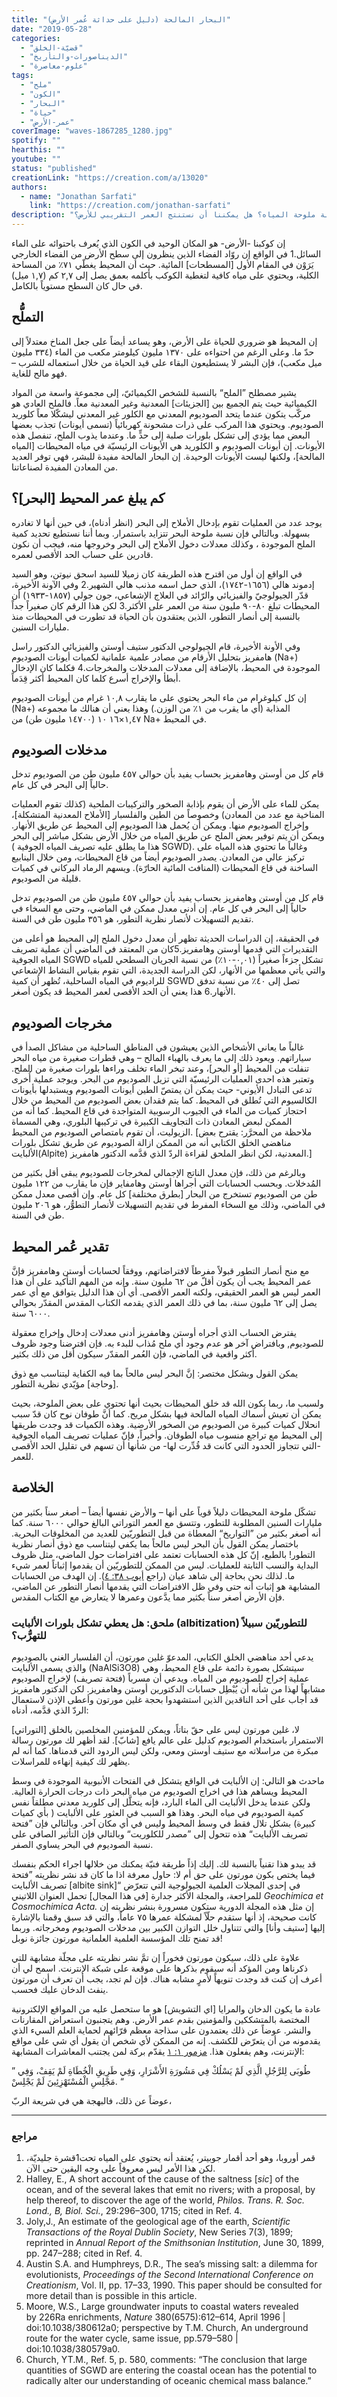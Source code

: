 ```yaml
---
title: "البحار المالحة (دليل على حداثة عُمر الأرض)"
date: "2019-05-28"
categories:
  - "قضيّة-الخلق"
  - "الديناصورات-والتأريخ"
  - "علوم-معاصرة"
tags:
  - "ملح"
  - "الكون"
  - "البحار"
  - "حياة"
  - "عمر-الأرض"
coverImage: "waves-1867285_1280.jpg"
spotify: ""
hearthis: ""
youtube: ""
status: "published"
creationLink: "https://creation.com/a/13020"
authors:
  - name: "Jonathan Sarfati"
    link: "https://creation.com/jonathan-sarfati"
description: "مالذي يمكننا أن نستخلصه من دراسة نسبة ملوحة المياه؟ هل يمكننا أن نستنتج العمر التقريبي للأرض؟"
---
```


إن كوكبنا -الأرض- هو المكان الوحيد في الكون الذي يُعرف باحتوائه على الماء السائل.1 في الواقع إن روّاد الفضاء الذين ينظرون إلى سطح الأرض من الفضاء الخارجي يَرَوْن في المقام الأول \[المسطحات\] المائية. حيث أن المحيط يغطّي ٧١٪ من المساحة الكلية، ويحتوي على مياه كافية لتغطية الكوكب بأكلمه بعمق يصل إلى ٢,٧ كم (١,٧ ميل) في حال كان السطح مستوياً بالكامل.

## التملُّح

إن المحيط هو ضروري للحياة على الأرض، وهو يساعد أيضاً على جعل المناخ معتدلاً إلى حدّ ما. وعلى الرغم من احتواءه على ١٣٧٠ مليون كيلومتر مكعب من الماء (٣٣٤ مليون ميل مكعب)، فإن البشر لا يستطيعون البقاء على قيد الحياة من خلال استعماله للشرب – فهو مالح للغاية.

يشير مصطلح ”الملح“ بالنسبة للشخص الكيميائيّ، إلى مجموعة واسعة من المواد الكيميائية حيث يتم الجميع بين \[الجزيئات\] المعدنية وغير المعدنية معاً. فالملح العادي هو مركّب يتكون عندما يتحد الصوديوم المعدني مع الكلور غير المعدني ليشكّلا معاً كلوريد الصوديوم. ويحتوي هذا المركب على ذرات مشحونة كهربائياً (تسمى أيونات) تجذب بعضها البعض مما يؤدي إلى تشكل بلورات صلبة إلى حدٍّ ما. وعندما يذوب الملح، تنفصل هذه الأيونات. إن أيونات الصوديوم و الكلوريد هي الأيونات الرئيسيّة في مياه المحيطات \[المياه المالحة\]، ولكنها ليست الأيونات الوحيدة. إن البحار المالحة مفيدة للبشر، فهي توفر العديد من المعادن المفيدة لصناعاتنا.

## كم يبلغ عمر المحيط \[البحر\]؟

يوجد عدد من العمليات تقوم بإدخال الأملاح إلى البحر (انظر أدناه)، في حين أنها لا تغادره بسهولة. وبالتالي فإن نسبة ملوحة البحر تتزايد باستمرار. وبما أننا نستطيع تحديد كمية الملح الموجودة ، وكذلك معدلات دخول الأملاح إلى البحر وخروجها منه، فيجب أن نكون قادرين على حساب الحد الأقصى لعمره.

في الواقع إن أول من اقترح هذه الطريقة كان زميلا للسيد اسحق نيوتن، وهو السيد إدموند هالي (١٦٥٦-١٧٤٢)، الذي حمل اسمه مذنب هالي الشهير.2 وفي الآونة الأخيرة، قدّر الجيولوجيّ والفيزيائي والرّائد في العلاج الإشعاعي، جون جولي (١٨٥٧-١٩٣٣) أن المحيطات تبلغ ٨٠-٩٠ مليون سنة من العمر على الأكثر.3 لكن هذا الرقم كان صغيراً جداً بالنسبة إلى أنصار التطور، الذين يعتقدون بأن الحياة قد تطورت في المحيطات منذ مليارات السنين.

وفي الأونة الأخيرة، قام الجيولوجي الدكتور ستيف أوستن والفيزيائي الدكتور راسل هامفريز بتحليل الأرقام من مصادر علمية علمانية لكميات أيونات الصوديوم (Na+) الموجودة في المحيط، بالإضافة إلى معدلات المدخلات والمخرجات.4 فكلما كان الإدخال أبطأ والإخراج أسرع كلما كان المحيط أكثر قِدَماً.

إن كل كيلوغرام من ماء البحر يحتوي على ما يقارب ١٠,٨ غرام من أيونات الصوديوم (Na+) المذابة (أي ما يقرب من ١٪ من الوزن.) وهذا يعني أن هنالك ما مجموعه ١,٤٧×١٠ ١٦ (١٤٧٠٠ مليون طن) من Na+ في المحيط.

## مدخلات الصوديوم

قام كل من أوستن وهامفريز بحساب يفيد بأن حوالي ٤٥٧ مليون طن من الصوديوم تدخل حالياً إلى البحر في كل عام.

يمكن للماء على الأرض أن يقوم بإذابة الصخور والتركيبات الملحية (كذلك تقوم العمليات المناخية مع عدد من المعادن) وخصوصاً من الطين والفلسبار \[الأملاح المعدنية المتشكلة\]، وإخراج الصوديوم منها. ويمكن أن يُحمل هذا الصوديوم إلى المحيط عن طريق الأنهار. ويمكن أن يتم توفير بعض الملح عن طريق المياه من خلال الأرض بشكل مباشر إلى البحر ( هذا ما يطلق عليه تصريف المياه الجوفية SGWD). وغالباً ما تحتوي هذه المياه على تركيز عالي من المعادن. يصدر الصوديوم أيضاً من قاع المحيطات، ومن خلال الينابيع الساخنة في قاع المحيطات (المنافث المائية الحارّة). ويسهم الرماد البركاني في كميات قليلة من الصوديوم.

قام كل من أوستن وهامفريز بحساب يفيد بأن حوالي ٤٥٧ مليون طن من الصوديوم تدخل حالياً إلى البحر في كل عام. إن أدنى معدل ممكن في الماضي، وحتى مع السخاء في تقديم التسهيلات لأنصار نظرية التطور، هو ٣٥٦ مليون طن في السنة.

في الحقيقة، إن الدراسات الحديثة تظهر أن معدل دخول الملح إلى المحيط هو أعلى من التقديرات التي قدمها أوستن وهامفريز.5كان من المعتقد في الماضي أن عملية تصريف المياه الجوفية SGWD تشكل جزءاً صغيراً (٠,٠١-١٠٪) من نسبة الجريان السطحي للمياه والتي يأتي معظمها من الأنهار، لكن الدراسة الجديدة، التي تقوم بقياس النشاط الإشعاعي للراديوم في المياه الساحلية، تُظهر أن كمية SGWD تصل إلى ٤٠٪ من نسبة تدفق الأنهار.6 هذا يعني أن الحد الأقصى لعمر المحيط قد يكون أصغر.

## مخرجات الصوديوم

غالباً ما يعاني الأشخاص الذين يعيشون في المناطق الساحلية من مشاكل الصدأ في سياراتهم. ويعود ذلك إلى ما يعرف بالهباء المالح – وهي قطرات صغيرة من مياه البحر تنفلت من المحيط \[أو البحر\]، وعند تبخر الماء تخلف وراءها بلورات صغيرة من الملح. وتعتبر هذه احدى العمليات الرئيسيّة التي تزيل الصوديوم من البحر. ويوجد عملية أُخرى تدعى التبادل الأيوني- حيث يمكن أن يمتصّ الطين أيونات الصوديوم ويستبدلها بأيونات الكالسيوم التي تُطلق في المحيط. كما يتم فقدان بعض الصوديوم من المحيط من خلال احتجاز كميات من الماء في الجيوب الرسوبية المتواجدة في قاع المحيط. كما أنه من الممكن لبعض المعادن ذات التجاويف الكبيرة في تركيبها البلوري، وهي المسماة الزيوليت، أن تقوم بامتصاص الصوديوم من المحيط. \[ملاحظة من المحرَّر: يقترح بعض مناهضي الخلق الكتابي أنه من الممكن ازالة الصوديوم عن طريق تشكل بلورات الألبايت(Alpite) المعدنية، لكن انظر الملحق لقراءة الردّ الذي قدَّمه الدكتور هامفريز.\]

وبالرغم من ذلك، فإن معدل الناتج الإجمالي لمخرجات للصوديوم يبقى أقل بكثير من المُدخلات. وبحسب الحسابات التي أجراها أوستن وهامفاير فإن ما يقارب من ١٢٢ مليون طن من الصوديوم تستخرج من البحار \[بطرق مختلفة\] كل عام. وإن أقصى معدل ممكن في الماضي، وذلك مع السخاء المفرط في تقديم التسهيلات لأنصار التطوُّر، هو ٢٠٦ مليون طن في السنة.

## تقدير عُمر المحيط

مع منح أنصار التطور قبولاً مفرطاً لافتراضاتهم، ووفقاً لحسابات أوستن وهامفريز فإنَّ عمر المحيط يجب أن يكون أقلّ من ٦٢ مليون سنة. وإنه من المهم التأكيد على أن هذا العمر ليس هو العمر الحقيقي، ولكنه العمر الأقصى. أي أن هذا الدليل يتوافق مع أي عمر يصل إلى ٦٢ مليون سنة، بما في ذلك العمر الذي يقدمه الكتاب المقدس المقدّر بحوالي ٦٠٠٠ سنة.

يفترض الحساب الذي أجراه أوستن وهامفريز أدنى معدلات إدخال وإخراج معقولة للصوديوم, وبافتراض آخر هو عدم وجود أي ملح مُذاب للبدء به. فإن افترضنا وجود ظروف أكثر واقعية في الماضي، فإن العُمر المقدّر سيكون أقل من ذلك بكثير.

يمكن القول وبشكل مختصر: إنَّ البحر ليس مالحاً بما فيه الكفاية ليتناسب مع ذوق \[وحاجة\] مؤيّدي نظرية التطور.

ولسبب ما، ربما يكون الله قد خلق المحيطات بحيث أنها تحتوي على بعض الملوحة، بحيث يمكن أن تعيش أسماك المياه المالحة فيها بشكل مريح. كما أنَّ طوفان نوح كان قدّ سبب انحلال كميات كبيرة من الصوديوم من الصخور الأرضية. وهذه الكميات قد وجدت طريقها إلى المحيط مع تراجع منسوب مياه الطوفان. وأخيراً، فإنّ عمليات تصريف المياه الجوفية -التي تتجاوز الحدود التي كانت قد قُدِّرت لها- من شأنها أن تسهم في تقليل الحد الأقصى للعمر.

## الخلاصة

تشكّل ملوحة المحيطات دليلاً قوياً على أنها – والأرض نفسها أيضاً – أصغر سناً بكثير من مليارات السنين المطلوبة للتطور، وتتسق مع العمر التوراتي البالغ حوالي ٦٠٠٠ سنة. كما أنه أصغر بكثير من ”التواريخ“ المعطاة من قبل التطوريّين للعديد من المخلوقات البحرية. باختصار يمكن القول بأن البحر ليس مالحاً بما يكفي ليتناسب مع ذوق أنصار نظرية التطور! بالطبع، إنّ كل هذه الحسابات تعتمد على افتراضات حول الماضي، مثل ظروف البداية والنسب الثابتة للعمليات. ليس من الممكن للتطوريّين أن يقدموا إثباتاً لعمر شيء ما. لذلك نحن بحاجة إلى شاهد عيان (راجع [أيوب ٣٨: ٤](https://biblia.com/bible/ar-vandyke/Job38.4)). إن الهدف من الحسابات المشابهة هو إثبات أنه حتى وفي ظل الافتراضات التي يقدمها أنصار التطور عن الماضي، فإن الأرض أصغر سناً بكثير مما يدَّعون وعمرها لا يتعارض مع الكتاب المقدس.

### ملحق: هل يعطي تشكل بلورات الألبايت (albitization) للتطوريّين سبيلاً للتهرُّب؟

يدعي أحد مناهضي الخلق الكتابي، المدعوّ غلين مورتون، أن الفلسبار الغني بالصوديوم والذي يسمى الألبايت (NaAlSi3O8) سيتشكل بصورة دائمة على قاع المحيط، وهي عملية إخراج للصوديوم من المياه. ويدعي أن مسرباً (فتحة تصريف) لإخراج الصوديوم مشابهاً لهذا من شأنه أن يُبْطِل حسابات الدكتورين أوستن وهامفريز. لكن الدكتور هامفريز قد أجاب على أحد الناقدين الذين استشهدوا بحجة غلين مورتون وأعطى الإذن لاستعمال الردّ الذي قدَّمه، أدناه:

لا، غلين مورتون ليس على حقّ بتاتاً، ويمكن للمؤمنين المخلصين بالخلق \[التوراتي\] الاستمرار باستخدام الصوديوم كدليل على عالم يافع \[شابّ\]. لقد أظهر لك مورتون رسالة مبكرة من مراسلاته مع ستيف أوستن ومعي، ولكن ليس الردود التي قدمناها. كما أنه لم يظهر لك كيفية إنهاءه للمراسلات.

ماحدث هو التالي: إن الألبايت في الواقع يتشكل في الفتحات الأنبوبية الموجودة في وسط المحيط ويساهم هذا في اخراج الصوديوم من مياه البحر ذات درجات الحرارة العالية. ولكن عندما يدخل الألبايت الى الماء البارد، فإنه يتحلَّل إلى كلوريد معدني مطلقاً نفس كمية الصوديوم في مياه البحر. وهذا هو السبب في العثور على الألبايت ( بأي كميات كبيرة) بشكل تلال فقط في وسط المحيط وليس في أي مكان آخر. وبالتالي فإن ”فتحة تصريف الألبايت“ هذه تتحول إلى ”مصدر للكلوريت“ وبالتالي فإن التأثير الصافي على نسبة الصوديوم في البحر يساوي الصفر.

قد يبدو هذا تقنياً بالنسبة لك. إليك إذاً طريقة فنيّة يمكنك من خلالها اجراء الحكم بنفسك فيما يختص بكون مورتون على حق أم لا: حاول معرفة اذا ما كان قد نشر نظريته ”فتحة تصريف الألبايت \[albite sink\]“ في إحدى المجلات العلمية الجيولوجية التي تتعرّض للمراجعة، والمجلة الأكثر جدارة \[في هذا المجال\] تحمل العنوان اللاتيني *Geochimica et Cosmochimica Acta.* إن مثل هذه المجلة الدورية ستكون مسرورة بنشر نظريته إن كانت صحيحة، إذ أنها ستقدم حلّاً لمشكلة عمرها ٧٥ عاماً، والتي قد سبق وقمنا بالإشارة إليها \[ستيف وأنا\] والتي تتناول خلل التوازن الكبير بين مدخلات الصوديوم ومخرجاته. وربما قد تمنح تلك المؤسسة العلمية العلمانية مورتون جائزة نوبل!

علاوة على ذلك، سيكون مورتون فخوراً إن تمَّ نشر نظريته على مجلّة مشابهة للتي ذكرناها ومن المؤكد أنه سيقوم بذكرها على موقعة على شبكة الإنترنت. اسمح لي أن أعرف إن كنت قد وجدت تنويهاً لأمرٍ مشابه هناك. فإن لم تجد، يجب أن تعرف أن مورتون ينفث الدخان عليك فحسب.

عادة ما يكون الدخان والمرايا \[اي التشويش\] هو ما ستحصل عليه من المواقع الإلكترونية المختصة بالمتشككين والمؤمنين بقدم عمر الأرض. وهم يتجنبون استعراض المقارنات والنشر. عوضاً عن ذلك يعتمدون على سذاجة معظم قرّائهم لحماية العلم السيء الذي يقدمونه من أن يتعرّض للكشف. إنه من الممكن لأي شخص أن يقول أي شي على مواقع الإنترنت، وهم يفعلون هذا. [مزمور ١: ١](https://biblia.com/bible/ar-vandyke/Psalm1.1) يقدّم بركة لمن يجتنب المعاشرات المشابهة:

” طُوبَى لِلرَّجُلِ الَّذِي لَمْ يَسْلُكْ فِي مَشُورَةِ الأَشْرَارِ، وَفِي طَرِيقِ الْخُطَاةِ لَمْ يَقِفْ، وَفِي مَجْلِسِ الْمُسْتَهْزِئِينَ لَمْ يَجْلِسْ. “

عوضاً عن ذلك، فالبهجة هي في شريعة الربّ،

---

### مراجع  

1. قمر أوروبا، وهو أحد أقمار جوبيتر، يُعتقد أنه يحتوي على المياه تحت1قشرة جليديّة، لكن هذا الأمر ليس معروفاً على وجه اليقين حتى الآن.  
2. Halley, E., A short account of the cause of the saltness \[_sic_\] of the ocean, and of the several lakes that emit no rivers; with a proposal, by help thereof, to discover the age of the world, *Philos. Trans. R. Soc. Lond., B, Biol. Sci.*, 29:296–300, 1715; cited in Ref. 4.  
3. Joly,J., An estimate of the geological age of the earth, *Scientific Transactions of the Royal Dublin Society*, New Series 7(3), 1899; reprinted in *Annual Report of the Smithsonian Institution*, June 30, 1899, pp. 247–288; cited in Ref. 4.  
4. Austin S.A. and Humphreys, D.R., The sea’s missing salt: a dilemma for evolutionists, *Proceedings of the Second International Conference on Creationism*, Vol. II, pp. 17–33, 1990. This paper should be consulted for more detail than is possible in this article.  
5. Moore, W.S., Large groundwater inputs to coastal waters revealed by 226Ra enrichments, *Nature* 380(6575):612–614, April 1996 | doi:10.1038/380612a0; perspective by T.M. Church, An underground route for the water cycle, same issue, pp.579–580 | doi:10.1038/380579a0.  
6. Church, YT.M., Ref. 5, p. 580, comments: “The conclusion that large quantities of SGWD are entering the coastal ocean has the potential to radically alter our understanding of oceanic chemical mass balance.”
